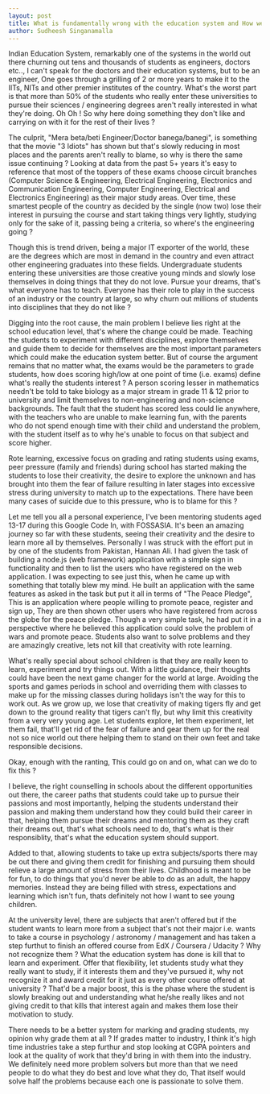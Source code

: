```yaml
---
layout: post
title: What is fundamentally wrong with the education system and How we can fix it !
author: Sudheesh Singanamalla
---
```


Indian Education System, remarkably one of the systems in the world out there churning out tens and thousands of students as engineers, doctors etc.., I can't speak for the doctors and their education systems, but to be an engineer, One goes through a grilling of 2 or more years to make it to the IITs, NITs and other premier institutes of the country. What's the worst part is that more than 50% of the students who really enter these universities to pursue their sciences / engineering degrees aren't really interested in what they're doing. Oh Oh ! So why here doing something they don't like and carrying on with it for the rest of their lives ?

The culprit, "Mera beta/beti Engineer/Doctor banega/banegi", is something that the movie "3 Idiots" has shown but that's slowly reducing in most places and the parents aren't really to blame, so why is there the same issue continuing ? Looking at data from the past 5+ years it's easy to reference that most of the toppers of these exams choose circuit branches (Computer Science & Engineering, Electrical Engineering, Electronics and Communication Engineering, Computer Engineering, Electrical and Electronics Engineering) as their major study areas. Over time, these smartest people of the country as decided by the single (now two) lose their interest in pursuing the course and start taking things very lightly, studying only for the sake of it, passing being a criteria, so where's the engineering going ?

Though this is trend driven, being a major IT exporter of the world, these are the degrees which are most in demand in the country and even attract other engineering graduates into these fields. Undergraduate students entering these universities are those creative young minds and slowly lose themselves in doing things that they do not love. Pursue your dreams, that's what everyone has to teach. Everyone has their role to play in the success of an industry or the country at large, so why churn out millions of students into disciplines that they do not like ?

Digging into the root cause, the main problem I believe lies right at the school education level, that's where the change could be made. Teaching the students to experiment with different disciplines, explore themselves and guide them to decide for themselves are the most important parameters which could make the education system better. But of course the argument remains that no matter what, the exams would be the parameters to grade students, how does scoring high/low at one point of time (i.e. exams) define what's really the students interest ? A person scoring lesser in mathematics needn't be told to take biology as a major stream in grade 11 & 12 prior to university and limit themselves to non-engineering and non-science backgrounds. The fault that the student has scored less could lie anywhere, with the teachers who are unable to make learning fun, with the parents who do not spend enough time with their child and understand the problem, with the student itself as to why he's unable to focus on that subject and score higher.

Rote learning, excessive focus on grading and rating students using exams, peer pressure (family and friends) during school has started making the students to lose their creativity, the desire to explore the unknown and has brought into them the fear of failure resulting in later stages into excessive stress during university to match up to the expectations. There have been many cases of suicide due to this pressure, who is to blame for this ?

Let me tell you all a personal experience, I've been mentoring students aged 13-17 during this Google Code In, with FOSSASIA. It's been an amazing journey so far with these students, seeing their creativity and the desire to learn more all by themselves. Personally I was struck with the effort put in by one of the students from Pakistan, Hannan Ali. I had given the task of building a node.js (web framework) application with a simple sign in functionality and then to list the users who have registered on the web application. I was expecting to see just this, when he came up with something that totally blew my mind. He built an application with the same features as asked in the task but put it all in terms of "The Peace Pledge", This is an application where people willing to promote peace, register and sign up, They are then shown other users who have registered from across the globe for the peace pledge. Though a very simple task, he had put it in a perspective where he believed this application could solve the problem of wars and promote peace. Students also want to solve problems and they are amazingly creative, lets not kill that creativity with rote learning.

What's really special about school children is that they are really keen to learn, experiment and try things out. With a little guidance, their thoughts could have been the next game changer for the world at large. Avoiding the sports and games periods in school and overriding them with classes to make up for the missing classes during holidays isn't the way for this to work out. As we grow up, we lose that creativity of making tigers fly and get down to the ground reality that tigers can't fly, but why limit this creativity from a very very young age. Let students explore, let them experiment, let them fail, that'll get rid of the fear of failure and gear them up for the real not so nice world out there helping them to stand on their own feet and take responsible decisions.

Okay, enough with the ranting, This could go on and on, what can we do to fix this ?

I believe, the right counselling in schools about the different opportunities out there, the career paths that students could take up to pursue their passions and most importantly, helping the students understand their passion and making them understand how they could build their career in that, helping them pursue their dreams and mentoring them as they craft their dreams out, that's what schools need to do, that's what is their responsiblity, that's what the education system should support.

Added to that, allowing students to take up extra subjects/sports there may be out there and giving them credit for finishing and pursuing them should relieve a large amount of stress from their lives. Childhood is meant to be for fun, to do things that you'd never be able to do as an adult, the happy memories. Instead they are being filled with stress, expectations and learning which isn't fun, thats definitely not how I want to see young children.

At the university level, there are subjects that aren't offered but if the student wants to learn more from a subject that's not their major i.e. wants to take a course in psychology / astronomy / management and has taken a step furthut to finish an offered course from EdX / Coursera / Udacity ? Why not recognize them ? What the education system has done is kill that to learn and experiment. Offer that flexibility, let students study what they really want to study, if it interests them and they've pursued it, why not recognize it and award credit for it just as every other course offered at university ? That'd be a major boost, this is the phase where the student is slowly breaking out and understanding what he/she really likes and not giving credit to that kills that interest again and makes them lose their motivation to study.

There needs to be a better system for marking and grading students, my opinion why grade them at all ? If grades matter to industry, I think it's high time industries take a step furthur and stop looking at CGPA pointers and look at the quality of work that they'd bring in with them into the industry. We definitely need more problem solvers but more than that we need people to do what they do best and love what they do, That itself would solve half the problems because each one is passionate to solve them.